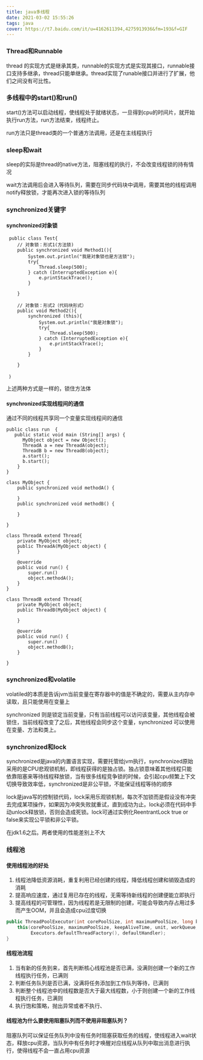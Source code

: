 ```yaml
---
title: java多线程
date: 2021-03-02 15:55:26
tags: java
cover: https://t7.baidu.com/it/u=4162611394,4275913936&fm=193&f=GIF
---
```


### Thread和Runnable

thread 的实现方式是继承其类，runnable的实现方式是实现其接口，runnable接口支持多继承，thread只能单继承。thread实现了runable接口并进行了扩展，他们之间没有可比性。

### 多线程中的start()和run()

start()方法可以启动线程，使线程处于就绪状态，一旦得到cpu的时间片，就开始执行run方法，run方法结束，线程终止。

run方法只是thread类的一个普通方法调用，还是在主线程执行

### sleep和wait

sleep的实际是thread的native方法，阻塞线程的执行，不会改变线程锁的持有情况

wait方法调用后会进入等待队列，需要在同步代码块中调用，需要其他的线程调用notify释放锁，才能再次进入锁的等待队列

### synchronized关键字

#### synchronized对象锁

```
 public class Test{ 
    // 对象锁：形式1(方法锁) 
    public synchronized void Method1(){ 
        System.out.println("我是对象锁也是方法锁"); 
        try{ 
            Thread.sleep(500); 
        } catch (InterruptedException e){ 
            e.printStackTrace(); 
        } 

    } 
     
    // 对象锁：形式2（代码块形式） 
    public void Method2(){ 
        synchronized (this){ 
            System.out.println("我是对象锁"); 
            try{ 
                Thread.sleep(500); 
            } catch (InterruptedException e){ 
                e.printStackTrace(); 
            } 
        } 
     
    } 

 ｝
```

上述两种方式是一样的，锁住方法体

#### synchronized实现线程间的通信

通过不同的线程共享同一个变量实现线程间的通信

```
public class run  {
​	public static void main (String[] args) {
	  MyObject object = new Object();
	  ThreadA a = new ThreadA(object);
	  ThreadB b = new ThreadB(object);
	  a.start();
	  b.start();
	}
}

class MyObject {
	public synchronized void methodA() {
	
	}
	public synchronized void methodB() {
	
	}

}

class ThreadA extend Thread{
	private MyObject object;
	public ThreadA(MyObject object) {
	}
	
	@override
	public void run() {
		super.run()
		object.methodA();
	}
}

class ThreadB extend Thread{
	private MyObject object;
	public ThreadB(MyObject object) {
	
	}
	
	@override
	public void run() {
		super.run()
		object.methodB();
	}

}
```

### synchronized和volatile

volatiled的本质是告诉jvm当前变量在寄存器中的值是不确定的，需要从主内存中读取，且只能使用在变量上

synchronized 则是锁定当前变量，只有当前线程可以访问该变量，其他线程会被锁住，当前线程改变了之后，其他线程会同步这个变量，synchronized 可以使用在变量、方法和类上。

### synchronized和lock

synchronized是java的内置语言实现，需要托管给jvm执行，synchronized原始采用的是CPU悲观锁机制，即线程获得的是独占锁。独占锁意味着其他线程只能依靠阻塞来等待线程释放锁，当有很多线程竞争锁的时候，会引起cpu频繁上下文切换导致效率低，synchronized是非公平锁，不能保证线程等待的顺序

lock是java写的控制锁代码，lock采用乐观锁机制，每次不加锁而是假设没有冲突去完成某项操作，如果因为冲突失败就重试，直到成功为止。lock必须在代码中手动unlock释放锁，否则会造成死锁。lock可通过实例化ReentrantLock true or false来实现公平锁和非公平锁。

在jdk1.6之后。两者使用的性能差别上不大

### 线程池

#### 使用线程池的好处

1. 线程池降低资源消耗，重复利用已经创建的线程，降低线程创建和销毁造成的消耗
2. 提高响应速度，通过复用已存在的线程，无需等待新线程的创建便能立即执行
3. 提高线程的可管理性，因为线程若是无限制的创建，可能会导致内存占用过多而产生OOM，并且会造成cpu过度切换

```cpp
public ThreadPoolExecutor(int corePoolSize, int maximumPoolSize, long keepAliveTime, TimeUnit unit, BlockingQueue<Runnable> workQueue) {
    this(corePoolSize, maximumPoolSize, keepAliveTime, unit, workQueue,
         Executors.defaultThreadFactory(), defaultHandler);
}
```

#### 线程池流程

1. 当有新的任务到来，首先判断核心线程池是否已满，没满则创建一个新的工作线程执行任务，已满则
2. 判断任务队列是否已满，没满将任务添加到工作队列等待，已满则
3. 判断整个线程池中的线程数是否大于最大线程数，小于则创建一个新的工作线程执行任务，已满则
4. 执行饱和策略，抛出异常或者不执行、

#### 线程池为什么要使用阻塞队列而不使用非阻塞队列？

阻塞队列可以保证任务队列中没有任务时阻塞获取任务的线程，使线程进入wait状态，释放cpu资源，当队列中有任务时才唤醒对应线程从队列中取出消息进行执行，使得线程不会一直占用cpu资源